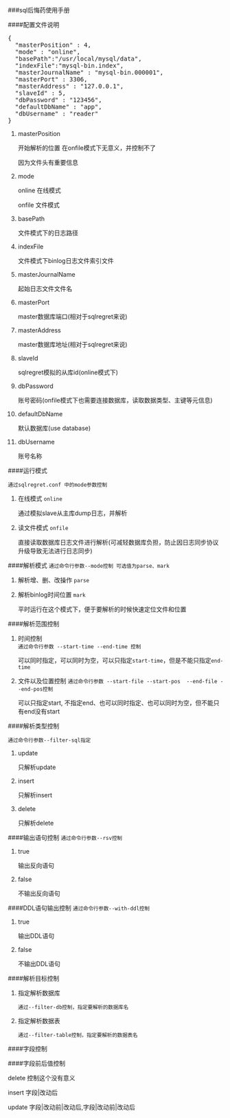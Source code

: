 ###sql后悔药使用手册

####配置文件说明
<pre>
{
  "masterPosition" : 4,
  "mode" : "online",
  "basePath":"/usr/local/mysql/data",
  "indexFile":"mysql-bin.index",
  "masterJournalName" : "mysql-bin.000001",
  "masterPort" : 3306,
  "masterAddress" : "127.0.0.1",
  "slaveId" : 5,
  "dbPassword" : "123456",
  "defaultDbName" : "app",
  "dbUsername" : "reader"
}
</pre>

1. masterPosition 

    开始解析的位置 在onfile模式下无意义，并控制不了
    
    因为文件头有重要信息

2. mode 

    online 在线模式
    
    onfile 文件模式

3. basePath 

    文件模式下的日志路径
    
4. indexFile
    
    文件模式下binlog日志文件索引文件

5. masterJournalName
    
    起始日志文件文件名

6. masterPort
    
    master数据库端口(相对于sqlregret来说)

7. masterAddress
    
    master数据库地址(相对于sqlregret来说)

8. slaveId
    
    sqlregret模拟的从库id(online模式下)

9. dbPassword 

    账号密码(onfile模式下也需要连接数据库，读取数据类型、主键等元信息)
    
10. defaultDbName 
    
    默认数据库(use database)

11. dbUsername

    账号名称
  
####运行模式

`通过sqlregret.conf 中的mode参数控制`
1. 在线模式 `online`
   
    通过模拟slave从主库dump日志，并解析

2. 读文件模式 `onfile`
    
    直接读取数据库日志文件进行解析(可减轻数据库负担，防止因日志同步协议升级导致无法进行日志同步)

####解析模式
`通过命令行参数--mode控制 可选值为parse、mark`
1. 解析增、删、改操作   `parse`

2. 解析binlog时间位置  `mark`

   平时运行在这个模式下，便于要解析的时候快速定位文件和位置

####解析范围控制
1. 时间控制  
    `通过命令行参数 --start-time --end-time 控制`

    可以同时指定，可以同时为空，可以只指定`start-time`，但是不能只指定`end-time`
    
2. 文件以及位置控制
    `通过命令行参数 --start-file --start-pos  --end-file --end-pos控制`
    
    可以只指定start, 不指定end、也可以同时指定、也可以同时为空，但不能只有end没有start

####解析类型控制

`通过命令行参数--filter-sql指定`

1. update

    只解析update
    
2. insert
    
    只解析insert

3. delete

    只解析delete


####输出语句控制
`通过命令行参数--rsv控制`

1. true
    
    输出反向语句

2. false
    
    不输出反向语句


####DDL语句输出控制
`通过命令行参数--with-ddl控制`

1. true
    
    输出DDL语句

2. false
    
    不输出DDL语句

####解析目标控制

1. 指定解析数据库

    `通过--filter-db控制，指定要解析的数据库名`
    
2. 指定解析数据表

    `通过--filter-table控制，指定要解析的数据表名`
    
####字段控制


####字段前后值控制

delete 控制这个没有意义

insert 字段|改动后

update 字段|改动前|改动后,字段|改动前|改动后

















